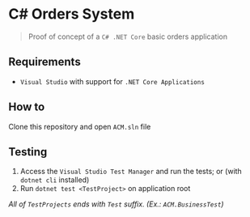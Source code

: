# C# Orders System
> Proof of concept of a `C# .NET Core` basic orders application

## Requirements

* `Visual Studio` with support for `.NET Core Applications`

## How to

Clone this repository and open `ACM.sln` file

## Testing

1. Access the `Visual Studio Test Manager` and run the tests; or (with `dotnet cli` installed)
2. Run `dotnet test <TestProject>` on application root

*All of `TestProjects` ends with `Test` suffix. (Ex.: `ACM.BusinessTest`)*
